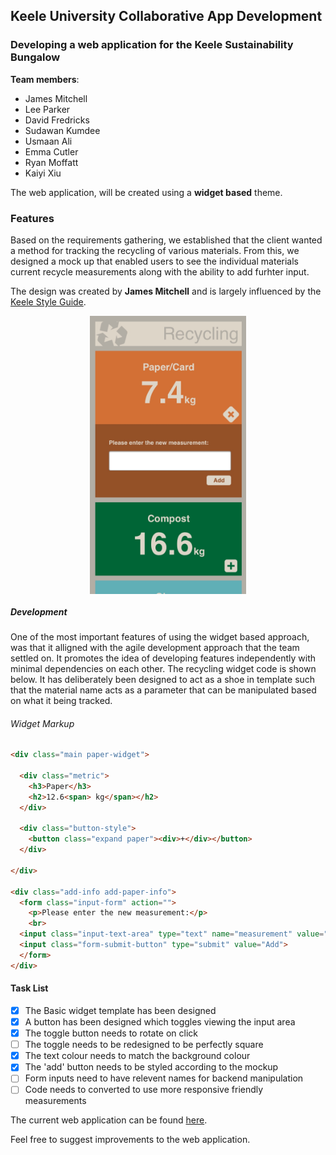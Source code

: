 ## Keele University Collaborative App Development

### Developing a web application for the Keele Sustainability Bungalow

**Team members**:

 * James Mitchell
 * Lee Parker
 * David Fredricks
 * Sudawan Kumdee
 * Usmaan Ali
 * Emma Cutler
 * Ryan Moffatt
 * Kaiyi Xiu


The web application, will be created using a **widget based** theme.

### **Features**

Based on the requirements gathering, we established that the client wanted a method for tracking the recycling of various materials. From this, we designed a mock up that enabled users to see the individual materials current recycle measurements along with the ability to add furhter input.

The design was created by **James Mitchell** and is largely influenced by the [Keele Style Guide](https://www.keele.ac.uk/brand/).

<img style="display: block; margin: 0 auto;" src="mockups/recycling-widget.jpg" width="250"/>

##### Development

One of the most important features of using the widget based approach, was that it alligned with the agile development approach that the team settled on. It promotes the idea of developing features independently with minimal dependencies on each other.
The recycling widget code is shown below. It has deliberately been designed to act as a shoe in template such that the material name acts as a parameter that can be manipulated based on what it being tracked.

###### Widget Markup

``` html
<div class="main paper-widget">

  <div class="metric">
    <h3>Paper</h3>
    <h2>12.6<span> kg</span></h2>
  </div>

  <div class="button-style">
  	<button class="expand paper"><div>+</div></button>
  </div>

</div>

<div class="add-info add-paper-info">
  <form class="input-form" action="">
    <p>Please enter the new measurement:</p>
    <br>
  <input class="input-text-area" type="text" name="measurement" value="Placeholder" size="36">
  <input class="form-submit-button" type="submit" value="Add">
  </form>
</div>
```

#### **Task List**

- [x] The Basic widget template has been designed
- [x] A button has been designed which toggles viewing the input area
- [x] The toggle button needs to rotate on click
- [ ] The toggle needs to be redesigned to be perfectly square
- [x] The text colour needs to match the background colour
- [x] The 'add' button needs to be styled according to the mockup
- [ ] Form inputs need to have relevent names for backend manipulation
- [ ] Code needs to converted to use more responsive friendly measurements

The current web application can be found [here](https://usyyy.github.io/).


Feel free to suggest improvements to the web application.

